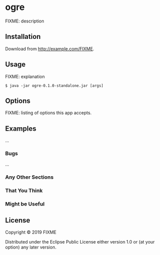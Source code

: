 # ogre

FIXME: description

## Installation

Download from http://example.com/FIXME.

## Usage

FIXME: explanation

    $ java -jar ogre-0.1.0-standalone.jar [args]

## Options

FIXME: listing of options this app accepts.

## Examples

...

### Bugs

...

### Any Other Sections
### That You Think
### Might be Useful

## License

Copyright © 2019 FIXME

Distributed under the Eclipse Public License either version 1.0 or (at
your option) any later version.

